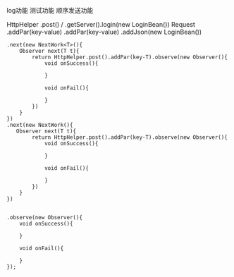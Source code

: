 log功能
测试功能
顺序发送功能


HttpHelper
    .post() / .getServer().login(new LoginBean())                               Request
    .addPar(key-value)
    .addPar(key-value)
    .addJson(new LoginBean())


    .next(new NextWork<T>(){
        Observer next(T t){
            return HttpHelper.post().addPar(key-T).observe(new Observer(){
                void onSuccess(){

                }

                void onFail(){

                }
            })
        }
    })
    .next(new NextWork(){
       Observer next(T t){
            return HttpHelper.post().addPar(key-T).observe(new Observer(){
                void onSuccess(){

                }

                void onFail(){

                }
            })
        }
    })


    .observe(new Observer(){
        void onSuccess(){

        }

        void onFail(){

        }
    });
